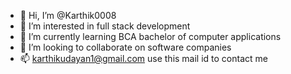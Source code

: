 - 👋 Hi, I’m @Karthik0008
- 👀 I’m interested in full stack development 
- 🌱 I’m currently learning BCA bachelor of computer applications 
- 💞️ I’m looking to collaborate on software companies 
- 📫 karthikudayan1@gmail.com use this mail id to contact me 

<!---
Karthik0008/Karthik0008 is a ✨ special ✨ repository because its `README.md` (this file) appears on your GitHub profile.
You can click the Preview link to take a look at your changes.
--->
